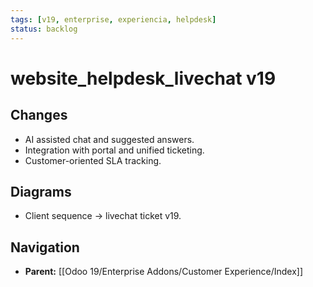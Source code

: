 ```yaml
---
tags: [v19, enterprise, experiencia, helpdesk]
status: backlog
---
```

# website_helpdesk_livechat v19

## Changes
- AI assisted chat and suggested answers.
- Integration with portal and unified ticketing.
- Customer-oriented SLA tracking.

## Diagrams
- Client sequence -> livechat ticket v19.








## Navigation
- **Parent:** [[Odoo 19/Enterprise Addons/Customer Experience/Index]]
